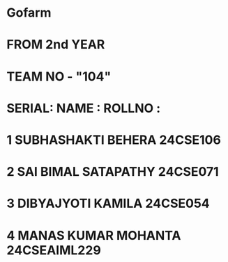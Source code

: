# Gofarm
# FROM 2nd YEAR
# TEAM NO - "104"
#  SERIAL:  NAME :                 ROLLNO :
#   1      SUBHASHAKTI BEHERA      24CSE106
#   2      SAI BIMAL SATAPATHY     24CSE071
#   3      DIBYAJYOTI KAMILA       24CSE054
#   4      MANAS KUMAR MOHANTA     24CSEAIML229
